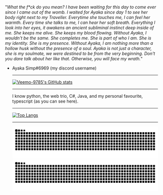 "*What the f\*ck do you mean? I have been waiting for this day to come ever since I came out of the womb. I waited for Ayaka since day 1 to see her body right next to my Traveller. Everytime she touches me, I can feel her warmth. Every time she talks to me, I can hear her soft breath. Everything I look into her eyes, it awakens an ancient subliminal instinct deep inside of me. She keeps me alive. She keeps my blood flowing. Without Ayaka, I wouldn't be the same. She completes me. She is part of who I am. She is my identity. She is my presence. Without Ayaka, I am nothing more than a hollow husk without the presence of a soul. Ayaka is not just a character, she is my soulmate, we were destined to be from the very beginning. Don't you dare talk about her like that. Otherwise, you will face my wrath.*"
- Ayaka Simp#6969 (my discord username)
<br><hr>
[![Veemo-9785's GitHub stats](https://github-readme-stats.vercel.app/api?username=Veemo-9785)](https://github.com/anuraghazra/github-readme-stats)
<br><hr>
I know python, the web trio, C#, Java, and my personal favourite, typescript (as you can see here).
<br><hr>
[![Top Langs](https://github-readme-stats.vercel.app/api/top-langs/?username=Veemo-9785)](https://github.com/anuraghazra/github-readme-stats)
<br><hr>
![github contribution grid snake animation](https://raw.githubusercontent.com/Ayaka-Simp/Ayaka-Simp/output/github-contribution-grid-snake-dark.svg#gh-dark-mode-only)![github contribution grid snake animation](https://raw.githubusercontent.com/Ayaka-Simp/Ayaka-Simp/output/github-contribution-grid-snake.svg#gh-light-mode-only)
